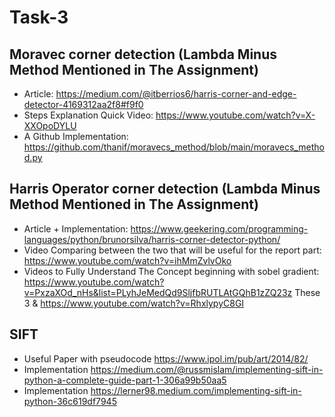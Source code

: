 # Task-3

## Moravec corner detection (Lambda Minus Method Mentioned in The Assignment)

- Article: https://medium.com/@itberrios6/harris-corner-and-edge-detector-4169312aa2f8#f9f0
- Steps Explanation Quick Video: https://www.youtube.com/watch?v=X-XXOpoDYLU
- A Github Implementation: https://github.com/thanif/moravecs_method/blob/main/moravecs_method.py

## Harris Operator corner detection (Lambda Minus Method Mentioned in The Assignment)

- Article + Implementation: https://www.geekering.com/programming-languages/python/brunorsilva/harris-corner-detector-python/
- Video Comparing between the two that will be useful for the report part: https://www.youtube.com/watch?v=ihMmZvlvOko
- Videos to Fully Understand The Concept beginning with sobel gradient: https://www.youtube.com/watch?v=PxzaXOd_nHs&list=PLyhJeMedQd9SljfbRUTLAtGQhB1zZQ23z These 3 & https://www.youtube.com/watch?v=RhxlypyC8GI

## SIFT
- Useful Paper with pseudocode https://www.ipol.im/pub/art/2014/82/
- Implementation https://medium.com/@russmislam/implementing-sift-in-python-a-complete-guide-part-1-306a99b50aa5
- Implementation https://lerner98.medium.com/implementing-sift-in-python-36c619df7945

